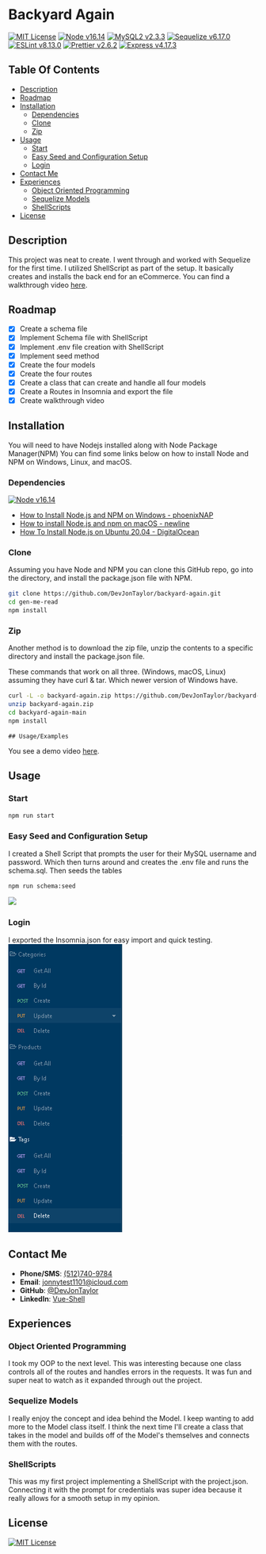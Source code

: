 # Backyard Again
[![MIT License](https://img.shields.io/badge/license-MIT-green?style=plastic "MIT License" )](./LICENSE)
[![Node v16.14 ](https://img.shields.io/badge/Node%20v16.14-339933?labelColor=ffffff&style=plastic&logo=node.js&logoColor=339933 'Node.JS')](https://nodejs.org/)
[![MySQL2 v2.3.3](https://img.shields.io/badge/MySQL2%20v2.3.3-00d1b2?labelColor=ffffff&style=plastic&logo=MySQL 'NodeJS Website')](https://www.npmjs.com/package/mysql2)
[![Sequelize v6.17.0](https://img.shields.io/badge/Sequelize%20v6.17.0-52b0e7?labelColor=ffffff&style=plastic&logo=sequelize&logoColor=52b0e7 'Sequelize NPM')](https://sequelize.org/)
[![ ESLint v8.13.0](https://img.shields.io/badge/ESLint%20v8.13.0-3a33d1?labelColor=ffffff&style=plastic&logo=eslint&logoColor=3a33d1)](https://eslint.org/)
[![ Prettier v2.6.2](https://img.shields.io/badge/Prettier%20v2.6.2-c596c7?labelColor=ffffff&style=plastic&logo=prettier&logoColor=c596c7)](https://prettier.io/)
[![Express v4.17.3](https://img.shields.io/badge/Express-v4.17.3-00e1ff?style=plastic 'Express Website' )](http://expressjs.com/)

## Table Of Contents
- [Description](#description)
- [Roadmap](#roadmap)
- [Installation](#installation)
  - [Dependencies](#dependencies)
  - [Clone](#clone)
  - [Zip](#zip)
- [Usage](#usage)
  - [Start](#start)
  - [Easy Seed and Configuration Setup](#easy-seed-and-configuration-setup)
  - [Login](#login)
- [Contact Me](#contact-me)
- [Experiences](#experiences)
  - [Object Oriented Programming](#object-oriented-programming)
  - [Sequelize Models](#sequelize-models)
  - [ShellScripts](#shellscripts)
- [License](#license)
## Description
This project was neat to create.  I went through and worked with Sequelize
for the first time.  I utilized ShellScript as part of the setup.  It
basically creates and installs the back end for an eCommerce.  You can find a  
walkthrough video [here](https://youtu.be/ZEm7VYBAwn8).
## Roadmap

- [x]  Create a schema file
- [x]  Implement Schema file with ShellScript
- [x]  Implement .env file creation with ShellScript
- [x]  Implement seed method
- [x]  Create the four models
- [x]  Create the four routes
- [x]  Create a class that can create and handle all four models
- [x]  Create a Routes in Insomnia and export the file
- [x]  Create walkthrough video

## Installation

You will need to have Nodejs installed along with Node Package Manager(NPM)  You can
find some links below on how to install Node and NPM on Windows, Linux, and macOS.
### Dependencies
[![Node v16.14 ](https://img.shields.io/badge/Node%20v16.14-339933?labelColor=ffffff&style=plastic&logo=node.js&logoColor=339933 'NodeJS Download Page')](https://nodejs.org/en/download/)
* [How to Install Node.js and NPM on Windows - phoenixNAP](https://phoenixnap.com/kb/install-node-js-npm-on-windows)
* [How to install Node.js and npm on macOS - newline](https://www.newline.co/@Adele/how-to-install-nodejs-and-npm-on-macos--22782681)
* [How To Install Node.js on Ubuntu 20.04 - DigitalOcean](https://www.digitalocean.com/community/tutorials/how-to-install-node-js-on-ubuntu-20-04)
### Clone
Assuming you have Node and NPM you can clone this GitHub repo, go into the directory,
and install the package.json file with NPM.
```bash
git clone https://github.com/DevJonTaylor/backyard-again.git
cd gen-me-read
npm install
```
### Zip
Another method is to download the zip file, unzip the contents to a specific directory
and install the package.json file.

These commands that work on all three. (Windows, macOS, Linux) assuming they have
curl & tar.  Which newer version of Windows have.
```bash
curl -L -o backyard-again.zip https://github.com/DevJonTaylor/backyard-again/archive/refs/heads/main.zip
unzip backyard-again.zip
cd backyard-again-main
npm install
```
    ## Usage/Examples
You see a demo video [here](https://www.youtube.com/watch?v=ZEm7VYBAwn8).

## Usage
### Start
```bash
npm run start
```
### Easy Seed and Configuration Setup
I created a Shell Script that prompts the user for their MySQL username and password.
Which then turns around and creates the .env file and runs the schema.sql.  Then seeds
the tables
```bash
npm run schema:seed
```
![](./assets/images/schema_seeds.gif)
### Login
I exported the Insomnia.json for easy import and quick testing.
![](./assets/images/insomnia.png)

## Contact Me

- **Phone/SMS**: [(512)740-9784](tel:+15127409784/)
- **Email**: [jonnytest1101@icloud.com](mailto:jonnytest1101@icloud.com)
- **GitHub**: [@DevJonTaylor](https://www.github.com/devjontaylor)
- **LinkedIn**: [Vue-Shell](https://www.linkedin.com/in/vue-shell)
## Experiences

### Object Oriented Programming
I took my OOP to the next level.  This was interesting because one class controls all of
the routes and handles errors in the requests.  It was fun and super neat to watch as it
expanded through out the project.
### Sequelize Models
I really enjoy the concept and idea behind the Model.  I keep wanting to add more to the
Model class itself.  I think the next time I'll create a class that takes in the model
and builds off of the Model's themselves and connects them with the routes.
### ShellScripts
This was my first project implementing a ShellScript with the project.json.  Connecting
it with the prompt for credentials was super idea because it really allows for a smooth
setup in my opinion.

## License
[![MIT License](https://img.shields.io/badge/license-MIT-green?style=plastic)](./LICENSE)